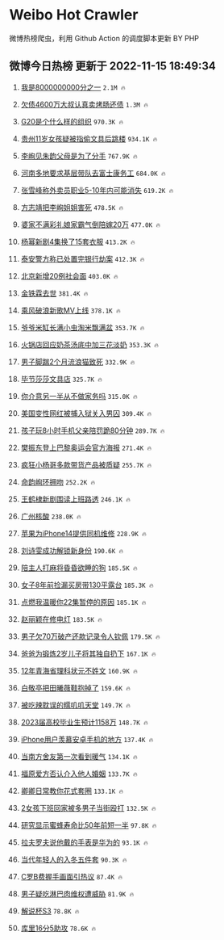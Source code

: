 # Weibo Hot Crawler 



微博热榜爬虫，利用 Github Action 的调度脚本更新 BY PHP 


## 微博今日热榜 更新于 2022-11-15 18:49:34 
1. [我是8000000000分之一](https://s.weibo.com/weibo?q=%23%E6%88%91%E6%98%AF8000000000%E5%88%86%E4%B9%8B%E4%B8%80%23&t=31&band_rank=1&Refer=top) `2.1M 🔥` 

1. [欠债4600万大叔认真卖烤肠还债](https://s.weibo.com/weibo?q=%23%E6%AC%A0%E5%80%BA4600%E4%B8%87%E5%A4%A7%E5%8F%94%E8%AE%A4%E7%9C%9F%E5%8D%96%E7%83%A4%E8%82%A0%E8%BF%98%E5%80%BA%23&t=31&band_rank=2&Refer=top) `1.3M 🔥` 

1. [G20是个什么样的组织](https://s.weibo.com/weibo?q=%23G20%E6%98%AF%E4%B8%AA%E4%BB%80%E4%B9%88%E6%A0%B7%E7%9A%84%E7%BB%84%E7%BB%87%23&t=31&band_rank=3&Refer=top) `970.3K 🔥` 

1. [贵州11岁女孩疑被指偷文具后跳楼](https://s.weibo.com/weibo?q=%23%E8%B4%B5%E5%B7%9E11%E5%B2%81%E5%A5%B3%E5%AD%A9%E7%96%91%E8%A2%AB%E6%8C%87%E5%81%B7%E6%96%87%E5%85%B7%E5%90%8E%E8%B7%B3%E6%A5%BC%23&t=31&band_rank=4&Refer=top) `934.1K 🔥` 

1. [李峋见朱韵父母是为了分手](https://s.weibo.com/weibo?q=%23%E6%9D%8E%E5%B3%8B%E8%A7%81%E6%9C%B1%E9%9F%B5%E7%88%B6%E6%AF%8D%E6%98%AF%E4%B8%BA%E4%BA%86%E5%88%86%E6%89%8B%23&t=31&band_rank=5&Refer=top) `767.9K 🔥` 

1. [河南多地要求基层带队去富士康务工](https://s.weibo.com/weibo?q=%23%E6%B2%B3%E5%8D%97%E5%A4%9A%E5%9C%B0%E8%A6%81%E6%B1%82%E5%9F%BA%E5%B1%82%E5%B8%A6%E9%98%9F%E5%8E%BB%E5%AF%8C%E5%A3%AB%E5%BA%B7%E5%8A%A1%E5%B7%A5%23&t=31&band_rank=6&Refer=top) `684.0K 🔥` 

1. [张雪峰称外卖员职业5-10年内可能消失](https://s.weibo.com/weibo?q=%23%E5%BC%A0%E9%9B%AA%E5%B3%B0%E7%A7%B0%E5%A4%96%E5%8D%96%E5%91%98%E8%81%8C%E4%B8%9A5-10%E5%B9%B4%E5%86%85%E5%8F%AF%E8%83%BD%E6%B6%88%E5%A4%B1%23&t=31&band_rank=7&Refer=top) `619.2K 🔥` 

1. [方志靖把李峋姐姐害死](https://s.weibo.com/weibo?q=%23%E6%96%B9%E5%BF%97%E9%9D%96%E6%8A%8A%E6%9D%8E%E5%B3%8B%E5%A7%90%E5%A7%90%E5%AE%B3%E6%AD%BB%23&t=31&band_rank=8&Refer=top) `478.5K 🔥` 

1. [婆家不满彩礼娘家霸气倒陪嫁20万](https://s.weibo.com/weibo?q=%23%E5%A9%86%E5%AE%B6%E4%B8%8D%E6%BB%A1%E5%BD%A9%E7%A4%BC%E5%A8%98%E5%AE%B6%E9%9C%B8%E6%B0%94%E5%80%92%E9%99%AA%E5%AB%8120%E4%B8%87%23&t=31&band_rank=9&Refer=top) `477.0K 🔥` 

1. [杨幂新剧4集换了15套衣服](https://s.weibo.com/weibo?q=%23%E6%9D%A8%E5%B9%82%E6%96%B0%E5%89%A74%E9%9B%86%E6%8D%A2%E4%BA%8615%E5%A5%97%E8%A1%A3%E6%9C%8D%23&t=31&band_rank=10&Refer=top) `413.2K 🔥` 

1. [泰安警方称已处置完银行劫案](https://s.weibo.com/weibo?q=%23%E6%B3%B0%E5%AE%89%E8%AD%A6%E6%96%B9%E7%A7%B0%E5%B7%B2%E5%A4%84%E7%BD%AE%E5%AE%8C%E9%93%B6%E8%A1%8C%E5%8A%AB%E6%A1%88%23&t=31&band_rank=11&Refer=top) `412.3K 🔥` 

1. [北京新增20例社会面](https://s.weibo.com/weibo?q=%23%E5%8C%97%E4%BA%AC%E6%96%B0%E5%A2%9E20%E4%BE%8B%E7%A4%BE%E4%BC%9A%E9%9D%A2%23&t=31&band_rank=12&Refer=top) `403.0K 🔥` 

1. [金铁霖去世](https://s.weibo.com/weibo?q=%23%E9%87%91%E9%93%81%E9%9C%96%E5%8E%BB%E4%B8%96%23&t=31&band_rank=13&Refer=top) `381.4K 🔥` 

1. [乘风破浪新歌MV上线](https://s.weibo.com/weibo?q=%23%E4%B9%98%E9%A3%8E%E7%A0%B4%E6%B5%AA%E6%96%B0%E6%AD%8CMV%E4%B8%8A%E7%BA%BF%23&t=31&band_rank=14&Refer=top) `378.1K 🔥` 

1. [爷爷米缸长满小虫淘米飘满盆](https://s.weibo.com/weibo?q=%23%E7%88%B7%E7%88%B7%E7%B1%B3%E7%BC%B8%E9%95%BF%E6%BB%A1%E5%B0%8F%E8%99%AB%E6%B7%98%E7%B1%B3%E9%A3%98%E6%BB%A1%E7%9B%86%23&t=31&band_rank=15&Refer=top) `353.7K 🔥` 

1. [火锅店回应奶茶汤底中加三花淡奶](https://s.weibo.com/weibo?q=%23%E7%81%AB%E9%94%85%E5%BA%97%E5%9B%9E%E5%BA%94%E5%A5%B6%E8%8C%B6%E6%B1%A4%E5%BA%95%E4%B8%AD%E5%8A%A0%E4%B8%89%E8%8A%B1%E6%B7%A1%E5%A5%B6%23&t=31&band_rank=16&Refer=top) `353.3K 🔥` 

1. [男子脚踹2个月流浪猫致死](https://s.weibo.com/weibo?q=%23%E7%94%B7%E5%AD%90%E8%84%9A%E8%B8%B92%E4%B8%AA%E6%9C%88%E6%B5%81%E6%B5%AA%E7%8C%AB%E8%87%B4%E6%AD%BB%23&t=31&band_rank=17&Refer=top) `332.9K 🔥` 

1. [毕节莎莎文具店](https://s.weibo.com/weibo?q=%23%E6%AF%95%E8%8A%82%E8%8E%8E%E8%8E%8E%E6%96%87%E5%85%B7%E5%BA%97%23&t=31&band_rank=18&Refer=top) `325.7K 🔥` 

1. [你介意另一半从不做家务吗](https://s.weibo.com/weibo?q=%23%E4%BD%A0%E4%BB%8B%E6%84%8F%E5%8F%A6%E4%B8%80%E5%8D%8A%E4%BB%8E%E4%B8%8D%E5%81%9A%E5%AE%B6%E5%8A%A1%E5%90%97%23&t=31&band_rank=19&Refer=top) `315.0K 🔥` 

1. [美国变性网红被捕入狱关入男囚](https://s.weibo.com/weibo?q=%23%E7%BE%8E%E5%9B%BD%E5%8F%98%E6%80%A7%E7%BD%91%E7%BA%A2%E8%A2%AB%E6%8D%95%E5%85%A5%E7%8B%B1%E5%85%B3%E5%85%A5%E7%94%B7%E5%9B%9A%23&t=31&band_rank=20&Refer=top) `309.4K 🔥` 

1. [孩子玩8小时手机父亲陪罚跪80分钟](https://s.weibo.com/weibo?q=%23%E5%AD%A9%E5%AD%90%E7%8E%A98%E5%B0%8F%E6%97%B6%E6%89%8B%E6%9C%BA%E7%88%B6%E4%BA%B2%E9%99%AA%E7%BD%9A%E8%B7%AA80%E5%88%86%E9%92%9F%23&t=31&band_rank=21&Refer=top) `289.7K 🔥` 

1. [樊振东登上巴黎奥运会官方海报](https://s.weibo.com/weibo?q=%23%E6%A8%8A%E6%8C%AF%E4%B8%9C%E7%99%BB%E4%B8%8A%E5%B7%B4%E9%BB%8E%E5%A5%A5%E8%BF%90%E4%BC%9A%E5%AE%98%E6%96%B9%E6%B5%B7%E6%8A%A5%23&t=31&band_rank=22&Refer=top) `271.4K 🔥` 

1. [疯狂小杨哥多款带货产品被质疑](https://s.weibo.com/weibo?q=%23%E7%96%AF%E7%8B%82%E5%B0%8F%E6%9D%A8%E5%93%A5%E5%A4%9A%E6%AC%BE%E5%B8%A6%E8%B4%A7%E4%BA%A7%E5%93%81%E8%A2%AB%E8%B4%A8%E7%96%91%23&t=31&band_rank=23&Refer=top) `255.7K 🔥` 

1. [命韵峋环拥吻](https://s.weibo.com/weibo?q=%23%E5%91%BD%E9%9F%B5%E5%B3%8B%E7%8E%AF%E6%8B%A5%E5%90%BB%23&t=31&band_rank=24&Refer=top) `252.2K 🔥` 

1. [王鹤棣新剧围读上班路透](https://s.weibo.com/weibo?q=%23%E7%8E%8B%E9%B9%A4%E6%A3%A3%E6%96%B0%E5%89%A7%E5%9B%B4%E8%AF%BB%E4%B8%8A%E7%8F%AD%E8%B7%AF%E9%80%8F%23&t=31&band_rank=25&Refer=top) `246.1K 🔥` 

1. [广州核酸](https://s.weibo.com/weibo?q=%23%E5%B9%BF%E5%B7%9E%E6%A0%B8%E9%85%B8%23&t=31&band_rank=26&Refer=top) `238.0K 🔥` 

1. [苹果为iPhone14提供同机维修](https://s.weibo.com/weibo?q=%23%E8%8B%B9%E6%9E%9C%E4%B8%BAiPhone14%E6%8F%90%E4%BE%9B%E5%90%8C%E6%9C%BA%E7%BB%B4%E4%BF%AE%23&t=31&band_rank=27&Refer=top) `228.9K 🔥` 

1. [刘诗雯成功解锁新身份](https://s.weibo.com/weibo?q=%23%E5%88%98%E8%AF%97%E9%9B%AF%E6%88%90%E5%8A%9F%E8%A7%A3%E9%94%81%E6%96%B0%E8%BA%AB%E4%BB%BD%23&t=31&band_rank=28&Refer=top) `190.6K 🔥` 

1. [陪主人打麻将昏昏欲睡的狗](https://s.weibo.com/weibo?q=%23%E9%99%AA%E4%B8%BB%E4%BA%BA%E6%89%93%E9%BA%BB%E5%B0%86%E6%98%8F%E6%98%8F%E6%AC%B2%E7%9D%A1%E7%9A%84%E7%8B%97%23&t=31&band_rank=29&Refer=top) `185.5K 🔥` 

1. [女子8年前捡漏买房带130平露台](https://s.weibo.com/weibo?q=%23%E5%A5%B3%E5%AD%908%E5%B9%B4%E5%89%8D%E6%8D%A1%E6%BC%8F%E4%B9%B0%E6%88%BF%E5%B8%A6130%E5%B9%B3%E9%9C%B2%E5%8F%B0%23&t=31&band_rank=30&Refer=top) `185.3K 🔥` 

1. [点燃我温暖你22集暂停的原因](https://s.weibo.com/weibo?q=%23%E7%82%B9%E7%87%83%E6%88%91%E6%B8%A9%E6%9A%96%E4%BD%A022%E9%9B%86%E6%9A%82%E5%81%9C%E7%9A%84%E5%8E%9F%E5%9B%A0%23&t=31&band_rank=31&Refer=top) `185.1K 🔥` 

1. [赵丽颖在修电灯](https://s.weibo.com/weibo?q=%23%E8%B5%B5%E4%B8%BD%E9%A2%96%E5%9C%A8%E4%BF%AE%E7%94%B5%E7%81%AF%23&t=31&band_rank=32&Refer=top) `183.5K 🔥` 

1. [男子欠70万破产还款记录令人钦佩](https://s.weibo.com/weibo?q=%23%E7%94%B7%E5%AD%90%E6%AC%A070%E4%B8%87%E7%A0%B4%E4%BA%A7%E8%BF%98%E6%AC%BE%E8%AE%B0%E5%BD%95%E4%BB%A4%E4%BA%BA%E9%92%A6%E4%BD%A9%23&t=31&band_rank=33&Refer=top) `179.5K 🔥` 

1. [爸爸为锻炼2岁儿子将其独自扔下](https://s.weibo.com/weibo?q=%23%E7%88%B8%E7%88%B8%E4%B8%BA%E9%94%BB%E7%82%BC2%E5%B2%81%E5%84%BF%E5%AD%90%E5%B0%86%E5%85%B6%E7%8B%AC%E8%87%AA%E6%89%94%E4%B8%8B%23&t=31&band_rank=34&Refer=top) `167.1K 🔥` 

1. [12年青海省理科状元不姓文](https://s.weibo.com/weibo?q=%2312%E5%B9%B4%E9%9D%92%E6%B5%B7%E7%9C%81%E7%90%86%E7%A7%91%E7%8A%B6%E5%85%83%E4%B8%8D%E5%A7%93%E6%96%87%23&t=31&band_rank=35&Refer=top) `160.9K 🔥` 

1. [白敬亭把田曦薇鞋抱掉了](https://s.weibo.com/weibo?q=%23%E7%99%BD%E6%95%AC%E4%BA%AD%E6%8A%8A%E7%94%B0%E6%9B%A6%E8%96%87%E9%9E%8B%E6%8A%B1%E6%8E%89%E4%BA%86%23&t=31&band_rank=36&Refer=top) `159.6K 🔥` 

1. [被吃辣耽误的糯叽叽天堂](https://s.weibo.com/weibo?q=%23%E8%A2%AB%E5%90%83%E8%BE%A3%E8%80%BD%E8%AF%AF%E7%9A%84%E7%B3%AF%E5%8F%BD%E5%8F%BD%E5%A4%A9%E5%A0%82%23&t=31&band_rank=37&Refer=top) `149.7K 🔥` 

1. [2023届高校毕业生预计1158万](https://s.weibo.com/weibo?q=%232023%E5%B1%8A%E9%AB%98%E6%A0%A1%E6%AF%95%E4%B8%9A%E7%94%9F%E9%A2%84%E8%AE%A11158%E4%B8%87%23&t=31&band_rank=38&Refer=top) `148.7K 🔥` 

1. [iPhone用户羡慕安卓手机的地方](https://s.weibo.com/weibo?q=%23iPhone%E7%94%A8%E6%88%B7%E7%BE%A1%E6%85%95%E5%AE%89%E5%8D%93%E6%89%8B%E6%9C%BA%E7%9A%84%E5%9C%B0%E6%96%B9%23&t=31&band_rank=39&Refer=top) `137.4K 🔥` 

1. [当南方舍友第一次看到暖气](https://s.weibo.com/weibo?q=%23%E5%BD%93%E5%8D%97%E6%96%B9%E8%88%8D%E5%8F%8B%E7%AC%AC%E4%B8%80%E6%AC%A1%E7%9C%8B%E5%88%B0%E6%9A%96%E6%B0%94%23&t=31&band_rank=40&Refer=top) `134.1K 🔥` 

1. [福原爱方否认介入他人婚姻](https://s.weibo.com/weibo?q=%23%E7%A6%8F%E5%8E%9F%E7%88%B1%E6%96%B9%E5%90%A6%E8%AE%A4%E4%BB%8B%E5%85%A5%E4%BB%96%E4%BA%BA%E5%A9%9A%E5%A7%BB%23&t=31&band_rank=41&Refer=top) `133.7K 🔥` 

1. [卿卿日常教你花式套圈](https://s.weibo.com/weibo?q=%23%E5%8D%BF%E5%8D%BF%E6%97%A5%E5%B8%B8%E6%95%99%E4%BD%A0%E8%8A%B1%E5%BC%8F%E5%A5%97%E5%9C%88%23&t=31&band_rank=42&Refer=top) `133.1K 🔥` 

1. [2女孩下班回家被多男子当街殴打](https://s.weibo.com/weibo?q=%232%E5%A5%B3%E5%AD%A9%E4%B8%8B%E7%8F%AD%E5%9B%9E%E5%AE%B6%E8%A2%AB%E5%A4%9A%E7%94%B7%E5%AD%90%E5%BD%93%E8%A1%97%E6%AE%B4%E6%89%93%23&t=31&band_rank=43&Refer=top) `132.5K 🔥` 

1. [研究显示蜜蜂寿命比50年前短一半](https://s.weibo.com/weibo?q=%23%E7%A0%94%E7%A9%B6%E6%98%BE%E7%A4%BA%E8%9C%9C%E8%9C%82%E5%AF%BF%E5%91%BD%E6%AF%9450%E5%B9%B4%E5%89%8D%E7%9F%AD%E4%B8%80%E5%8D%8A%23&t=31&band_rank=44&Refer=top) `97.8K 🔥` 

1. [拉夫罗夫说他戴的手表是华为的](https://s.weibo.com/weibo?q=%23%E6%8B%89%E5%A4%AB%E7%BD%97%E5%A4%AB%E8%AF%B4%E4%BB%96%E6%88%B4%E7%9A%84%E6%89%8B%E8%A1%A8%E6%98%AF%E5%8D%8E%E4%B8%BA%E7%9A%84%23&t=31&band_rank=45&Refer=top) `93.1K 🔥` 

1. [当代年轻人的入冬五件套](https://s.weibo.com/weibo?q=%23%E5%BD%93%E4%BB%A3%E5%B9%B4%E8%BD%BB%E4%BA%BA%E7%9A%84%E5%85%A5%E5%86%AC%E4%BA%94%E4%BB%B6%E5%A5%97%23&t=31&band_rank=46&Refer=top) `90.3K 🔥` 

1. [C罗B费握手画面引热议](https://s.weibo.com/weibo?q=%23C%E7%BD%97B%E8%B4%B9%E6%8F%A1%E6%89%8B%E7%94%BB%E9%9D%A2%E5%BC%95%E7%83%AD%E8%AE%AE%23&t=31&band_rank=47&Refer=top) `87.4K 🔥` 

1. [男子疑吃淋巴肉维权遭威胁](https://s.weibo.com/weibo?q=%23%E7%94%B7%E5%AD%90%E7%96%91%E5%90%83%E6%B7%8B%E5%B7%B4%E8%82%89%E7%BB%B4%E6%9D%83%E9%81%AD%E5%A8%81%E8%83%81%23&t=31&band_rank=48&Refer=top) `81.9K 🔥` 

1. [解说杯S3](https://s.weibo.com/weibo?q=%E8%A7%A3%E8%AF%B4%E6%9D%AFS3&t=31&band_rank=49&Refer=top) `78.8K 🔥` 

1. [库里16分5助攻](https://s.weibo.com/weibo?q=%23%E5%BA%93%E9%87%8C16%E5%88%865%E5%8A%A9%E6%94%BB%23&t=31&band_rank=50&Refer=top) `78.6K 🔥` 

